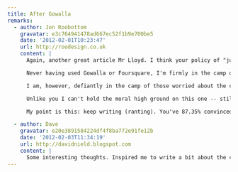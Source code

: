 ```yaml
---
title: After Gowalla
remarks:
  - author: Jon Roobottom
    gravatar: e3c764941478ad667ec52f1b9e700be5
    date: '2012-02-01T10:23:47'
    url: http://roodesign.co.uk
    content: |
      Again, another great article Mr Lloyd. I think your policy of "just post it" is really working out for you.

      Never having used Gowalla or Foursquare, I'm firmly in the camp of those who don't get why anyone would bother -- but, as their success shows -- people obviously do.

      I am, however, defiantly in the camp of those worried about the cancer-like growth of Facebook and it's underhand methods of buying up everyone in sight and their use of tracking cookies on every site they can get their grubby little hands on.

      Unlike you I can't hold the moral high ground on this one -- still being a Facebook user myself. One day, I hope to cut out that particular nasty little habit. But that doesn't mean I don't support your ideals.

      My point is this: keep writing (ranting). You've 87.35% convinced me that I should delete my facebook account.

  - author: Dave
    gravatar: e20e3891584224df4f8ba772e91fe12b
    date: '2012-02-03T11:34:19'
    url: http://davidnield.blogspot.com
    content: |
      Some interesting thoughts. Inspired me to write a bit about the check-in: <http://davidnield.blogspot.com/2012/02/check-ins-whats-point.html>.
---
```


